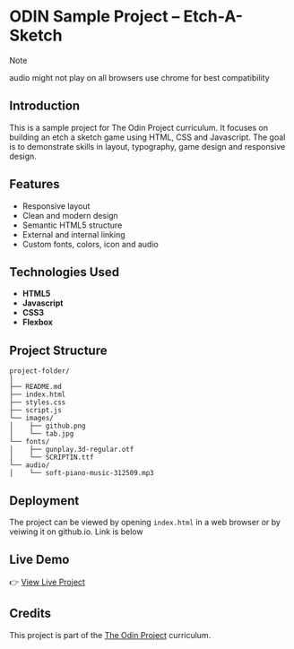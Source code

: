 



# **ODIN Sample Project – Etch-A-Sketch**

> [!NOTE]
> audio might not play on all browsers use chrome for best compatibility

## **Introduction**

This is a sample project for The Odin Project curriculum. It focuses on building an etch a sketch game using HTML, CSS and Javascript. The goal is to demonstrate skills in layout, typography, game design and responsive design.

## **Features**

- Responsive layout
- Clean and modern design
- Semantic HTML5 structure
- External and internal linking
- Custom fonts, colors, icon and audio

## **Technologies Used**

- **HTML5**
- **Javascript**
- **CSS3**
- **Flexbox**

## **Project Structure**

```plaintext
project-folder/
│
├── README.md
├── index.html
├── styles.css
├── script.js
└── images/
│    ├── github.png
│    └── tab.jpg
└── fonts/
│    ├── gunplay.3d-regular.otf
│    └── SCRIPTIN.ttf
└── audio/
│    └── soft-piano-music-312509.mp3
```

## **Deployment**

The project can be viewed by opening `index.html` in a web browser or by veiwing it on github.io. Link is below

## **Live Demo**

👉 [View Live Project](https://prs-016.github.io/etch-a-sketch/)

## **Credits**

This project is part of the [The Odin Project](https://www.theodinproject.com/) curriculum.

